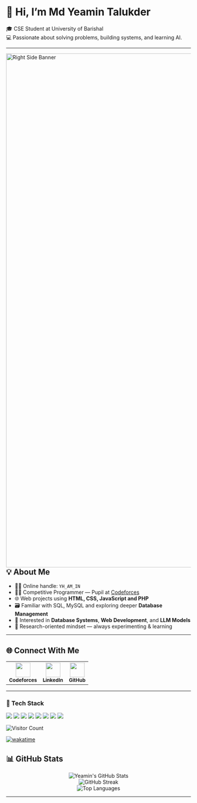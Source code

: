 
# 👋 Hi, I’m Md Yeamin Talukder

🎓 CSE Student at University of Barishal  
💻 Passionate about solving problems, building systems, and learning AI.

---

 <img  align="right" src="https://i.pinimg.com/originals/e8/f4/53/e8f453469a3ec97ecd354df465d73913.gif" 
       alt="Right Side Banner"
       style="width: 35vh;"/>

## 💡 About Me
- 🧑‍💼 Online handle: `YH_AM_IN`
- 🧑‍💻 Competitive Programmer — Pupil at <a href="https://codeforces.com/profile/YH_AM-IN" target="_blank">Codeforces</a>
- 🌐 Web projects using **HTML, CSS, JavaScript and PHP**
- 🗃️ Familiar with SQL, MySQL and exploring deeper **Database Management**
- 💾 Interested in **Database Systems**, **Web Development**, and **LLM Models**
- 🧠 Research-oriented mindset — always experimenting & learning

---

## 🌐 Connect With Me

<table>
  <tr>
    <td align="center">
      <a href="https://codeforces.com/profile/YH_AM-IN" target="_blank">
        <img src="https://img.icons8.com/?size=50&id=jldAN67IAsrW&format=png&color=000000" width="40"/><br/>
        <sub><b>Codeforces</b></sub>
      </a>
    </td>
    <td align="center">
      <a href="https://www.linkedin.com/in/yh-am-in" target="_blank">
        <img src="https://img.icons8.com/?size=50&id=xuvGCOXi8Wyg&format=png&color=000000" width="40"/><br/>
        <sub><b>LinkedIn</b></sub>
      </a>
    </td>
    <td align="center">
      <a href="https://github.com/Yeamin-Talukder" target="_blank">
        <img src="https://img.icons8.com/?size=50&id=AZOZNnY73haj&format=png&color=000000" width="40"/><br/>
        <sub><b>GitHub</b></sub>
      </a>
    </td>
  </tr>
</table>

---

### 🧰 Tech Stack
<p>
  <img src="https://img.shields.io/badge/C-00599C?style=for-the-badge&logo=c&logoColor=white"/>
  <img src="https://img.shields.io/badge/C++-00599C?style=for-the-badge&logo=cplusplus&logoColor=white"/>
  <img src="https://img.shields.io/badge/PHP-777BB4?style=for-the-badge&logo=php&logoColor=white"/>
  <img src="https://img.shields.io/badge/MySQL-4479A1?style=for-the-badge&logo=mysql&logoColor=white"/>
  <img src="https://img.shields.io/badge/HTML5-E34F26?style=for-the-badge&logo=html5&logoColor=white"/>
  <img src="https://img.shields.io/badge/CSS3-1572B6?style=for-the-badge&logo=css3&logoColor=white"/>
  <img src="https://img.shields.io/badge/JavaScript-F7DF1E?style=for-the-badge&logo=javascript&logoColor=black"/>
  <img src="https://img.shields.io/badge/Java-ED8B00?style=for-the-badge&logo=java&logoColor=white"/>
</p>




![Visitor Count](https://komarev.com/ghpvc/?username=Yeamin-Talukder&color=blue)

[![wakatime](https://wakatime.com/badge/user/b01ebb11-341e-4df8-8bf0-ed7074306e27.svg)](https://wakatime.com/@b01ebb11-341e-4df8-8bf0-ed7074306e27)


## 📊 GitHub Stats

<p align="center">
  <img src="https://github-readme-stats.vercel.app/api?username=Yeamin-Talukder&show_icons=true&theme=tokyonight" alt="Yeamin's GitHub Stats" />
  <br/>
  <img src="https://github-readme-streak-stats.herokuapp.com/?user=Yeamin-Talukder&theme=tokyonight" alt="GitHub Streak" />
  <br/>
  <img src="https://github-readme-stats.vercel.app/api/top-langs/?username=Yeamin-Talukder&layout=compact&theme=tokyonight" alt="Top Languages" />
</p>


---


